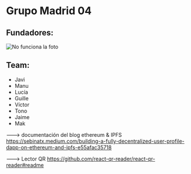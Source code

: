 # Grupo Madrid 04

## Fundadores:
![No funciona la foto](https://bafybeibbryjmpnjms2znvixctvzgimenrqrhntuiy2cfrjgmzkpvw6bhmy.ipfs.nftstorage.link/)

## Team:
- Javi
- Manu
- Lucía
- Guille
- Víctor
- Tono
- Jaime
- Mak

---> documentación del blog ethereum & IPFS 
https://sebinatx.medium.com/building-a-fully-decentralized-user-profile-dapp-on-ethereum-and-ipfs-e55afac35718

--->  Lector QR
https://github.com/react-qr-reader/react-qr-reader#readme
